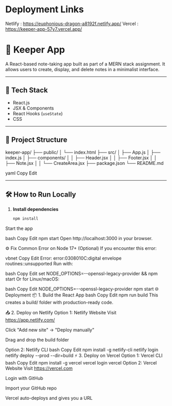 # Deployment Links

Netlify : https://euphonious-dragon-a8192f.netlify.app/
Vercel : https://keeper-app-57y7.vercel.app/

# 📝 Keeper App

A React-based note-taking app built as part of a MERN stack assignment. It allows users to create, display, and delete notes in a minimalist interface.

---

## 🚀 Tech Stack

- React.js
- JSX & Components
- React Hooks (`useState`)
- CSS

---

## 📁 Project Structure

keeper-app/
├── public/
│ └── index.html
├── src/
│ ├── App.js
│ ├── index.js
│ ├── components/
│ │ ├── Header.jsx
│ │ ├── Footer.jsx
│ │ ├── Note.jsx
│ │ └── CreateArea.jsx
├── package.json
└── README.md

yaml
Copy
Edit

---

## 🛠️ How to Run Locally

1. **Install dependencies**
   ```bash
   npm install
Start the app

bash
Copy
Edit
npm start
Open http://localhost:3000 in your browser.

⚙️ Fix Common Error on Node 17+ (Optional)
If you encounter this error:

vbnet
Copy
Edit
Error: error:0308010C:digital envelope routines::unsupported
Run with:

bash
Copy
Edit
set NODE_OPTIONS=--openssl-legacy-provider && npm start
Or for Linux/macOS:

bash
Copy
Edit
NODE_OPTIONS=--openssl-legacy-provider npm start
🌐 Deployment
📦 1. Build the React App
bash
Copy
Edit
npm run build
This creates a build/ folder with production-ready code.

📤 2. Deploy on Netlify
Option 1: Netlify Website
Visit https://app.netlify.com/

Click "Add new site" → "Deploy manually"

Drag and drop the build folder

Option 2: Netlify CLI
bash
Copy
Edit
npm install -g netlify-cli
netlify login
netlify deploy --prod --dir=build
⚡ 3. Deploy on Vercel
Option 1: Vercel CLI
bash
Copy
Edit
npm install -g vercel
vercel login
vercel
Option 2: Vercel Website
Visit https://vercel.com

Login with GitHub

Import your GitHub repo

Vercel auto-deploys and gives you a URL
